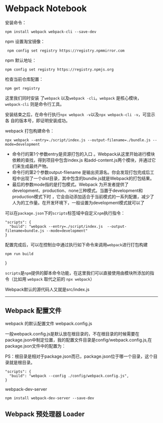 # Webpack Notebook

安装命令：

```shell
npm install webpack webpack-cli --save-dev
```

npm 设置淘宝镜像：

```shell
 npm config set registry https://registry.npmmirror.com
```

npm 默认地址：

```shell
npm config set registry https://registry.npmjs.org
```

检查当前仓库配置：

```shell
npm get registry
```

这里我们同时安装 了`webpack` 以及`webpack -cli`。`webpack` 是核心模块，`webpack-cli` 则是命令行工具。

安装结束之后，在命令行执行`npx webpack -v`以及`npx webpack-cli -v`，可显示各 自的版本号，即证明安装成功。

webpack 打包构建命令：

```shell
npx webpack --entry=./script/index.js --output-filename=./bundle.js --mode=development
```

- 命令行的第1个参数entry是资源打包的入口 。Webpack从这里开始进行模块依赖的查找，得到项目中包含index.js 和add-content.js两个模块，并通过它们来生成最终产物。
- 命令行的第2个参数output-filename 是输出资源名。你会发现打包完成后工程中出现了一个dist目录，其中包含的bundle.js就是Webpack的打包结果。
- 最后的参数mode指的是打包模式。Webpack 为开发者提供了development、production、none三种模式。当置于development和production模式下时 ，它会自动添加适合于当前模式的一系列配置，减少了人为的工作量。在开发环境下，一般设置为development模式就可以了

可以在`package.json`下的`scripts`标签域中自定义`npm`执行指令：

```shell
"scripts": {
  "build": "webpack --entry=./script/index.js  --output-filename=bundle.js --mode=development"
}
```

配置完成后，可以在控制台中通过执行如下命令来调用`webpack`进行打包构建

```shell
npm run build
```

}

`scripts`是`npm`提供的脚本命令功能，在这里我们可以直接使用由模块所添加的指令（比如用 `webpack` 取代之前的 `npx webpack`）

Webpack默认的源代码人又就是src/index.js

---

## Webpack 配置文件

webpack 的默认配置文件 webpack.config.js

一般webpack.config.js是默认放在根目录的，不在根目录的时候需要在package.json中制定位置，我的配置文件目录是config/webpack.config.js,在package.json文件中的配置为：

PS：根目录是相对于package.json而已，package.json位于哪一个目录，这个目录就是根目录。

```shell
"scripts": {
  "build": "webpack --config ./config/webpack.config.js",
}
```

webpack-dev-server 

```shell
npm install webpack-dev-server --save-dev
```

## Webpack 预处理器 Loader

